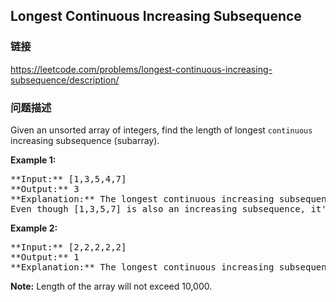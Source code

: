 ## Longest Continuous Increasing Subsequence  
### 链接  
https://leetcode.com/problems/longest-continuous-increasing-subsequence/description/  
### 问题描述

Given an unsorted array of integers, find the length of longest `continuous` increasing subsequence (subarray).


**Example 1:**<br />
<pre>
**Input:** [1,3,5,4,7]
**Output:** 3
**Explanation:** The longest continuous increasing subsequence is [1,3,5], its length is 3. 
Even though [1,3,5,7] is also an increasing subsequence, it's not a continuous one where 5 and 7 are separated by 4. 
</pre>


**Example 2:**<br />
<pre>
**Input:** [2,2,2,2,2]
**Output:** 1
**Explanation:** The longest continuous increasing subsequence is [2], its length is 1. 
</pre>


**Note:**
Length of the array will not exceed 10,000.

